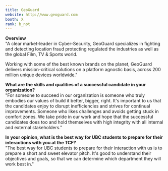 ```yaml
---
title: GeoGuard
website: http://www.geoguard.com
booth: X
rank: b_not
---
```

**Overview**  
"A clear market-leader in Cyber-Security, GeoGuard specializes in fighting and detecting location fraud protecting regulated the industries as well as the global Film, TV & Sports world. 

Working with some of the best known brands on the planet, GeoGuard delivers mission-critical solutions on a platform agnostic basis, across 200 million unique devices worldwide."
  
**What are the skills and qualities of a successful candidate in your organization?**  
"For someone to succeed in our organization is someone who truly embodies our values of build it better, bigger, right. It's important to us that the candidates enjoy to disrupt inefficiencies and strives for continual improvements. Someone who likes challenges and avoids getting stuck in comfort zones. We take pride in our work and hope that the successful candidates does too and hold themselves with high integrity with all internal and external stakeholders."
  
**In your opinion, what is the best way for UBC students to prepare for their interactions with you at the TCF?**  
"The best way for UBC students to prepare for their interaction with us is to prepare a short and sweet elevator pitch. It's good to understand their objectives and goals, so that we can determine which department they will work best in."
